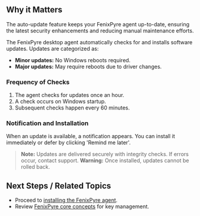 
## Why it Matters
The auto-update feature keeps your FenixPyre agent up-to-date, ensuring the latest security enhancements and reducing manual maintenance efforts.

The FenixPyre desktop agent automatically checks for and installs software updates. Updates are categorized as:
- **Minor updates:** No Windows reboots required.
- **Major updates:** May require reboots due to driver changes.

### Frequency of Checks
1. The agent checks for updates once an hour.
2. A check occurs on Windows startup.
3. Subsequent checks happen every 60 minutes.

### Notification and Installation
When an update is available, a notification appears. You can install it immediately or defer by clicking 'Remind me later'.

<!-- IMG: ./media/03-setup-&-installation/screenshot-minor-update.png | Alt: Notification for minor update -->
<!-- IMG: ./media/03-setup-&-installation/screenshot-major-update.png | Alt: Notification for major update -->

> **Note:** Updates are delivered securely with integrity checks. If errors occur, contact support.
> **Warning:** Once installed, updates cannot be rolled back.

## Next Steps / Related Topics
- Proceed to [installing the FenixPyre agent](/03-setup-&-installation/install-windows-agent.md).
- Review [FenixPyre core concepts](/02-core-concepts/master-key.md) for key management.